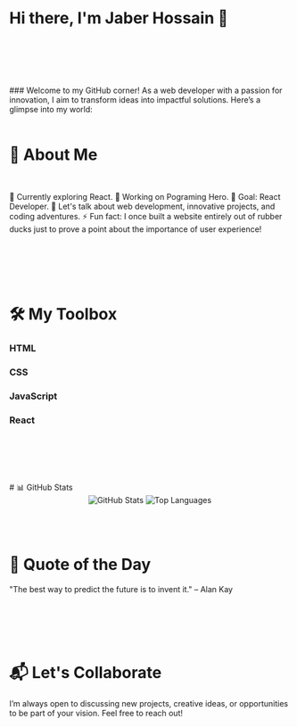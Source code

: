 # Hi there, I'm Jaber Hossain 👋
<br/>
<br/>
<br/>
<br/>
<br/>
### Welcome to my GitHub corner! As a web developer with a passion for innovation, I aim to transform ideas into impactful solutions. Here’s a glimpse into my world:
<br/>
<br/>

# 🌟 About Me

<br/>

🌱 Currently exploring React.
💼 Working on Pograming Hero.
🎯 Goal: React Developer.
💬 Let's talk about web development, innovative projects, and coding adventures.
⚡ Fun fact: I once built a website entirely out of rubber ducks just to prove a point about the importance of user experience!
<br/>
<br/>
<br/>
<br/>
<br/>
<br/>

# 🛠️ My Toolbox

### HTML
### CSS
### JavaScript
### React

<br/>
<br/>
<br/>
<br/>
<br/>
# 📊 GitHub Stats
<div align="center">
  <img src="https://github-readme-stats.vercel.app/api?username=yourusername&show_icons=true&theme=radical" alt="GitHub Stats" />
  <img src="https://github-readme-stats.vercel.app/api/top-langs/?username=yourusername&layout=compact&theme=radical" alt="Top Languages" />
</div>


<br/>
<br/>
<br/>

# 🌱 Quote of the Day
"The best way to predict the future is to invent it." – Alan Kay

<br/>
<br/>
<br/>
<br/>

# 📬 Let's Collaborate
I’m always open to discussing new projects, creative ideas, or opportunities to be part of your vision. Feel free to reach out!






<!---
Developer-Jaber/Developer-Jaber is a ✨ special ✨ repository because its `README.md` (this file) appears on your GitHub profile.
You can click the Preview link to take a look at your changes.
--->
